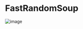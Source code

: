 # FastRandomSoup

![image](https://user-images.githubusercontent.com/82735611/123555672-25b8eb80-d755-11eb-88a0-50bc4d90a88f.png)
